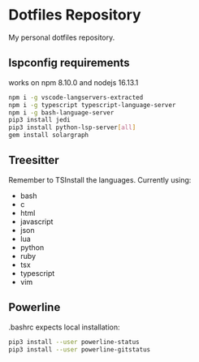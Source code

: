 # Dotfiles Repository

My personal dotfiles repository.

## lspconfig requirements

works on npm 8.10.0 and nodejs 16.13.1

```bash
npm i -g vscode-langservers-extracted
npm i -g typescript typescript-language-server
npm i -g bash-language-server
pip3 install jedi
pip3 install python-lsp-server[all]
gem install solargraph

```

## Treesitter

Remember to TSInstall the languages. Currently using:

* bash
* c
* html
* javascript
* json
* lua
* python
* ruby
* tsx
* typescript
* vim

## Powerline

.bashrc expects local installation:

```bash
pip3 install --user powerline-status
pip3 install --user powerline-gitstatus

```
